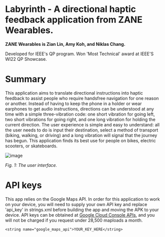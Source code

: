 # Labyrinth - A directional haptic feedback application from ZANE Wearables.
**ZANE Wearables is Zian Lin, Amy Koh, and Niklas Chang.**

Developed for IEEE's QP program. Won 'Most Technical' award at IEEE'S WI22 QP Showcase.

# Summary
This application aims to translate directional instructions into haptic feedback to assist people who require handsfree navigation for one reason or another. Instead of having to keep the phone in a holder or wear earphones to get audio instructions, directions can be understood at any time with a simple three-vibration code: one short vibration for going left, two short vibrations for going right, and one long vibration for holding the current direction. The user experience is simple and easy to understand: all the user needs to do is input their destination, select a method of transport (biking, walking, or driving) and a long vibration will signal that the journey has begun. This application finds its best use for people on bikes, electric scooters, or skateboards.

![image](https://user-images.githubusercontent.com/64982992/156991553-c94eee61-7a18-42f4-830b-a3105d5bbd97.png)

*Fig. 1: The user interface.*

# API keys
This app relies on the Google Maps API. In order for this application to work on your device, you will need to supply your own API key and replace 'api_key' in strings.xml before building the app and moving the APK to your device. API keys can be obtained at [Google Cloud Console APIs](https://www.google.com/url?sa=t&rct=j&q=&esrc=s&source=web&cd=&cad=rja&uact=8&ved=2ahUKEwjaovvPxrP2AhUJmWoFHYAUD6YQFnoECA0QAQ&url=https%3A%2F%2Fconsole.cloud.google.com%2F&usg=AOvVaw1GxwHR1WZnDu0xsR-djCrv), and you will not be charged if you request under 28,500 maploads a month.

    <string name="google_maps_api">YOUR_KEY_HERE</string>

